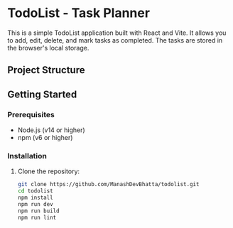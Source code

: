 # TodoList - Task Planner

This is a simple TodoList application built with React and Vite. It allows you to add, edit, delete, and mark tasks as completed. The tasks are stored in the browser's local storage.

## Project Structure

## Getting Started

### Prerequisites

- Node.js (v14 or higher)
- npm (v6 or higher)

### Installation

1. Clone the repository:
   ```sh
   git clone https://github.com/ManashDevBhatta/todolist.git
   cd todolist
   npm install
   npm run dev
   npm run build
   npm run lint
   
